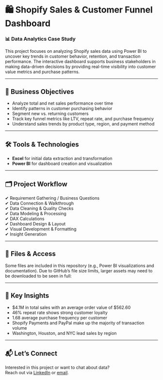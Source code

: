 # 🛍️ Shopify Sales & Customer Funnel Dashboard

### 📊 Data Analytics Case Study

This project focuses on analyzing Shopify sales data using Power BI to uncover key trends in customer behavior, retention, and transaction performance. The interactive dashboard supports business stakeholders in making data-driven decisions by providing real-time visibility into customer value metrics and purchase patterns.

---

## 🧠 Business Objectives

- Analyze total and net sales performance over time  
- Identify patterns in customer purchasing behavior  
- Segment new vs. returning customers  
- Track key funnel metrics like LTV, repeat rate, and purchase frequency  
- Understand sales trends by product type, region, and payment method

---

## 🛠️ Tools & Technologies

- **Excel** for initial data extraction and transformation  
- **Power BI** for dashboard creation and visualization  

---

## 🗂️ Project Workflow

✔ Requirement Gathering / Business Questions  
✔ Data Connection & Walkthrough  
✔ Data Cleaning & Quality Checks  
✔ Data Modeling & Processing  
✔ DAX Calculations  
✔ Dashboard Design & Layout  
✔ Visual Development & Formatting  
✔ Insight Generation

---

## 📁 Files & Access

Some files are included in this repository (e.g., Power BI visualizations and documentation). Due to GitHub’s file size limits, larger assets may need to be downloaded to be seen in full:

---

## 📌 Key Insights

- $4.1M in total sales with an average order value of $562.60  
- 46% repeat rate shows strong customer loyalty  
- 1.68 average purchase frequency per customer  
- Shopify Payments and PayPal make up the majority of transaction volume  
- Washington, Houston, and NYC lead sales by region  

---

## 📬 Let’s Connect

Interested in this project or want to chat about data?  
Reach out via [LinkedIn](https://www.linkedin.com/in/francisco-semedo-ferreira/) or [email](mailto:fsemedo2001@hotmail.com).
